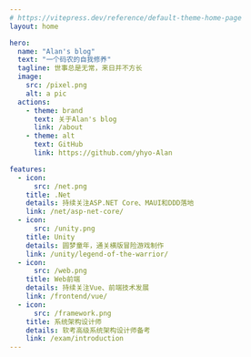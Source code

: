 ```yaml
---
# https://vitepress.dev/reference/default-theme-home-page
layout: home

hero:
  name: "Alan's blog"
  text: "一个码农的自我修养"
  tagline: 世事总是无常，来日并不方长
  image:
    src: /pixel.png
    alt: a pic
  actions:
    - theme: brand
      text: 关于Alan's blog
      link: /about
    - theme: alt
      text: GitHub
      link: https://github.com/yhyo-Alan

features:
  - icon: 
      src: /net.png
    title: .Net
    details: 持续关注ASP.NET Core、MAUI和DDD落地
    link: /net/asp-net-core/
  - icon: 
      src: /unity.png
    title: Unity
    details: 圆梦童年，通关横版冒险游戏制作
    link: /unity/legend-of-the-warrior/
  - icon: 
      src: /web.png
    title: Web前端
    details: 持续关注Vue、前端技术发展
    link: /frontend/vue/
  - icon: 
      src: /framework.png
    title: 系统架构设计师
    details: 软考高级系统架构设计师备考
    link: /exam/introduction
---
```


